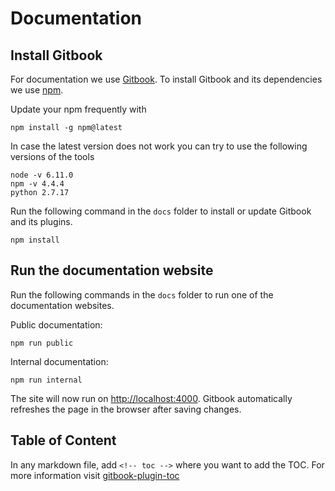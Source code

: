 # Documentation
## Install Gitbook

For documentation we use [Gitbook](http://toolchain.gitbook.com). To install Gitbook and its dependencies we use [npm](https://docs.npmjs.com/).

Update your npm frequently with

```
npm install -g npm@latest
```
In case the latest version does not work you can try to use the following versions of the tools

```
node -v 6.11.0
npm -v 4.4.4
python 2.7.17
```

Run the following command in the `docs` folder to install or update Gitbook and its plugins.

```
npm install
```

## Run the documentation website

Run the following commands in the `docs` folder to run one of the documentation websites.

Public documentation:

```
npm run public
```

Internal documentation:

```
npm run internal
```

The site will now run on [http://localhost:4000](http://localhost:4000). 
Gitbook automatically refreshes the page in the browser after saving changes.

## Table of Content
In any markdown file, add `<!-- toc -->` where you want to add the TOC. 
For more information visit [gitbook-plugin-toc](https://github.com/whzhyh/gitbook-plugin-toc)
